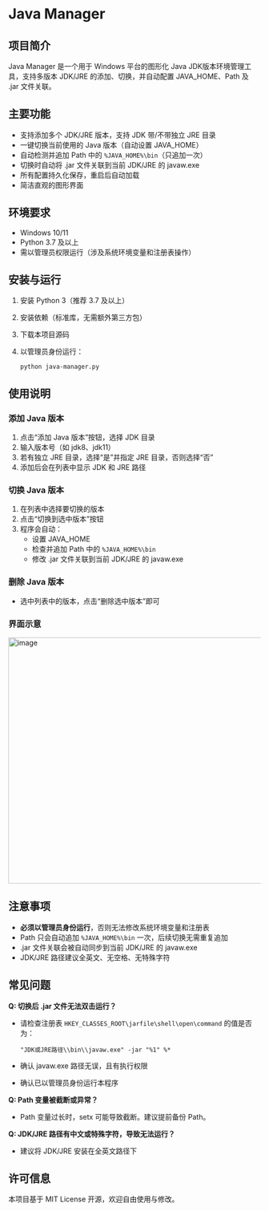 # Java Manager

## 项目简介

Java Manager 是一个用于 Windows 平台的图形化 Java JDK版本环境管理工具，支持多版本 JDK/JRE 的添加、切换，并自动配置 JAVA_HOME、Path 及 .jar 文件关联。

## 主要功能

- 支持添加多个 JDK/JRE 版本，支持 JDK 带/不带独立 JRE 目录
- 一键切换当前使用的 Java 版本（自动设置 JAVA_HOME）
- 自动检测并追加 Path 中的 `%JAVA_HOME%\bin`（只追加一次）
- 切换时自动将 .jar 文件关联到当前 JDK/JRE 的 javaw.exe
- 所有配置持久化保存，重启后自动加载
- 简洁直观的图形界面

## 环境要求

- Windows 10/11
- Python 3.7 及以上
- 需以管理员权限运行（涉及系统环境变量和注册表操作）

## 安装与运行

1. 安装 Python 3（推荐 3.7 及以上）

2. 安装依赖（标准库，无需额外第三方包）

3. 下载本项目源码

4. 以管理员身份运行：

   ```shell
   python java-manager.py
   ```

## 使用说明

### 添加 Java 版本

1. 点击“添加 Java 版本”按钮，选择 JDK 目录
2. 输入版本号（如 jdk8、jdk11）
3. 若有独立 JRE 目录，选择“是”并指定 JRE 目录，否则选择“否”
4. 添加后会在列表中显示 JDK 和 JRE 路径

### 切换 Java 版本

1. 在列表中选择要切换的版本
2. 点击“切换到选中版本”按钮
3. 程序会自动：
   - 设置 JAVA_HOME
   - 检查并追加 Path 中的 `%JAVA_HOME%\bin`
   - 修改 .jar 文件关联到当前 JDK/JRE 的 javaw.exe

### 删除 Java 版本

- 选中列表中的版本，点击“删除选中版本”即可

### 界面示意

<img width="785" height="491" alt="image" src="https://github.com/user-attachments/assets/7187cc0b-9bb1-426d-acc3-e63c5fa8b143" />


## 注意事项

- **必须以管理员身份运行**，否则无法修改系统环境变量和注册表
- Path 只会自动追加 `%JAVA_HOME%\bin` 一次，后续切换无需重复追加
- .jar 文件关联会被自动同步到当前 JDK/JRE 的 javaw.exe
- JDK/JRE 路径建议全英文、无空格、无特殊字符

## 常见问题

**Q: 切换后 .jar 文件无法双击运行？**

- 请检查注册表 `HKEY_CLASSES_ROOT\jarfile\shell\open\command` 的值是否为：

  ```
  "JDK或JRE路径\\bin\\javaw.exe" -jar "%1" %*
  ```

- 确认 javaw.exe 路径无误，且有执行权限

- 确认已以管理员身份运行本程序

**Q: Path 变量被截断或异常？**

- Path 变量过长时，setx 可能导致截断。建议提前备份 Path。

**Q: JDK/JRE 路径有中文或特殊字符，导致无法运行？**

- 建议将 JDK/JRE 安装在全英文路径下

## 许可信息

本项目基于 MIT License 开源，欢迎自由使用与修改。 
